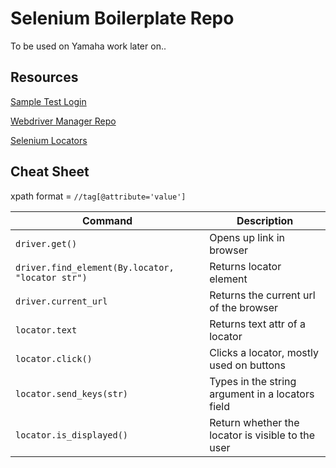 # Selenium Boilerplate Repo
To be used on Yamaha work later on..

## Resources

[Sample Test Login](https://practicetestautomation.com/practice-test-login/)

[Webdriver Manager Repo](https://github.com/SergeyPirogov/webdriver_manager)

[Selenium Locators](https://www.selenium.dev/documentation/webdriver/elements/locators/)



## Cheat Sheet

xpath format = `//tag[@attribute='value']`

| Command | Description |
|---|---|
| `driver.get()` | Opens up link in browser |
| `driver.find_element(By.locator, "locator str")` | Returns locator element |
| `driver.current_url` | Returns the current url of the browser |
| `locator.text` | Returns text attr of a locator |
| `locator.click()` | Clicks a locator, mostly used on buttons |
| `locator.send_keys(str)` | Types in the string argument in a locators field |
| `locator.is_displayed()` | Return whether the locator is visible to the user |
